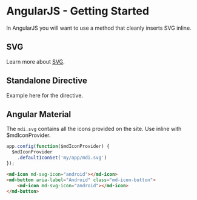 # AngularJS - Getting Started

In AngularJS you will want to use a method that cleanly inserts SVG inline.

## SVG

Learn more about [SVG](./svg).

## Standalone Directive

Example here for the directive.

## Angular Material

The `mdi.svg` contains all the icons provided on the site. Use inline with $mdIconProvider.

```js
app.config(function($mdIconProvider) {
  $mdIconProvider
    .defaultIconSet('my/app/mdi.svg')
});
```

```html
<md-icon md-svg-icon="android"></md-icon>
<md-button aria-label="Android" class="md-icon-button">
    <md-icon md-svg-icon="android"></md-icon>
</md-button>
```
